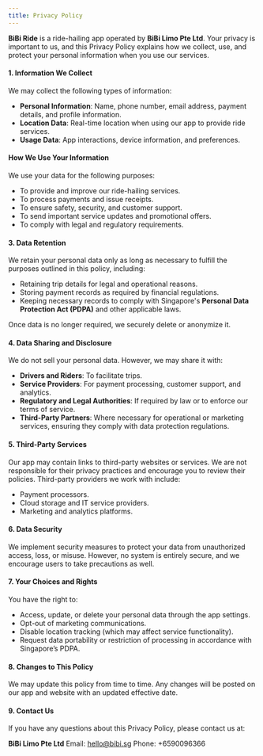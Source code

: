 ```yaml
---
title: Privacy Policy
---
```


**BiBi Ride** is a ride-hailing app operated by **BiBi Limo Pte Ltd**. Your privacy is important to us, and this Privacy Policy explains how we collect, use, and protect your personal information when you use our services.

#### 1. Information We Collect

We may collect the following types of information:

-   **Personal Information**: Name, phone number, email address, payment details, and profile information.
-   **Location Data**: Real-time location when using our app to provide ride services.
-   **Usage Data**: App interactions, device information, and preferences.

#### How We Use Your Information

We use your data for the following purposes:

-   To provide and improve our ride-hailing services.
-   To process payments and issue receipts.
-   To ensure safety, security, and customer support.
-   To send important service updates and promotional offers.
-   To comply with legal and regulatory requirements.

#### 3. Data Retention

We retain your personal data only as long as necessary to fulfill the purposes outlined in this policy, including:

-   Retaining trip details for legal and operational reasons.
-   Storing payment records as required by financial regulations.
-   Keeping necessary records to comply with Singapore's **Personal Data Protection Act (PDPA)** and other applicable laws.

Once data is no longer required, we securely delete or anonymize it.

#### 4. Data Sharing and Disclosure

We do not sell your personal data. However, we may share it with:

-   **Drivers and Riders**: To facilitate trips.
-   **Service Providers**: For payment processing, customer support, and analytics.
-   **Regulatory and Legal Authorities**: If required by law or to enforce our terms of service.
-   **Third-Party Partners**: Where necessary for operational or marketing services, ensuring they comply with data protection regulations.

#### 5. Third-Party Services

Our app may contain links to third-party websites or services. We are not responsible for their privacy practices and encourage you to review their policies. Third-party providers we work with include:

-   Payment processors.
-   Cloud storage and IT service providers.
-   Marketing and analytics platforms.

#### 6. Data Security

We implement security measures to protect your data from unauthorized access, loss, or misuse. However, no system is entirely secure, and we encourage users to take precautions as well.

#### 7. Your Choices and Rights

You have the right to:

-   Access, update, or delete your personal data through the app settings.
-   Opt-out of marketing communications.
-   Disable location tracking (which may affect service functionality).
-   Request data portability or restriction of processing in accordance with Singapore’s PDPA.

#### 8. Changes to This Policy

We may update this policy from time to time. Any changes will be posted on our app and website with an updated effective date.

#### 9. Contact Us

If you have any questions about this Privacy Policy, please contact us at:

**BiBi Limo Pte Ltd**
Email: hello@bibi.sg
Phone: +6590096366
